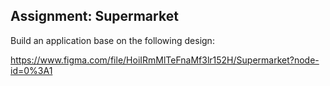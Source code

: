 ## Assignment: Supermarket
Build an application base on the following design: 

https://www.figma.com/file/HoiIRmMlTeFnaMf3lr152H/Supermarket?node-id=0%3A1
